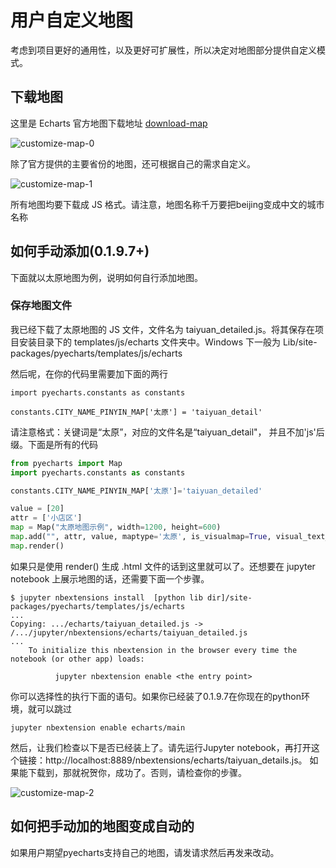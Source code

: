 # 用户自定义地图

考虑到项目更好的通用性，以及更好可扩展性，所以决定对地图部分提供自定义模式。

## 下载地图

这里是 Echarts 官方地图下载地址 [download-map](http://echarts.baidu.com/download-map.html)

![customize-map-0](https://github.com/chenjiandongx/pyecharts/blob/master/images/customize-map-0.png)

除了官方提供的主要省份的地图，还可根据自己的需求自定义。

![customize-map-1](https://github.com/chenjiandongx/pyecharts/blob/master/images/customize-map-1.png)

所有地图均要下载成 JS 格式。请注意，地图名称千万要把beijing变成中文的城市名称


## 如何手动添加(0.1.9.7+)
下面就以太原地图为例，说明如何自行添加地图。

### 保存地图文件
我已经下载了太原地图的 JS 文件，文件名为 taiyuan_detailed.js。将其保存在项目安装目录下的 templates/js/echarts 文件夹中。Windows 下一般为 Lib/site-packages/pyecharts/templates/js/echarts

然后呢，在你的代码里需要加下面的两行

```
import pyecharts.constants as constants

constants.CITY_NAME_PINYIN_MAP['太原'] = 'taiyuan_detail'
```

请注意格式：关键词是“太原”，对应的文件名是“taiyuan_detail"， 并且不加'js'后缀。下面是所有的代码

```python
from pyecharts import Map
import pyecharts.constants as constants

constants.CITY_NAME_PINYIN_MAP['太原']='taiyuan_detailed'

value = [20]
attr = ['小店区']
map = Map("太原地图示例", width=1200, height=600)
map.add("", attr, value, maptype='太原', is_visualmap=True, visual_text_color='#000')
map.render()
```

如果只是使用 render() 生成 .html 文件的话到这里就可以了。还想要在 jupyter notebook 上展示地图的话，还需要下面一个步骤。  

```
$ jupyter nbextensions install  [python lib dir]/site-packages/pyecharts/templates/js/echarts
...
Copying: .../echarts/taiyuan_detailed.js -> /.../jupyter/nbextensions/echarts/taiyuan_detailed.js
...
    To initialize this nbextension in the browser every time the notebook (or other app) loads:

          jupyter nbextension enable <the entry point>
```

你可以选择性的执行下面的语句。如果你已经装了0.1.9.7在你现在的python环境，就可以跳过

```
jupyter nbextension enable echarts/main
```

然后，让我们检查以下是否已经装上了。请先运行Jupyter notebook，再打开这个链接：http://localhost:8889/nbextensions/echarts/taiyuan_details.js。 
如果能下载到，那就祝贺你，成功了。否则，请检查你的步骤。

![customize-map-2](https://github.com/chenjiandongx/pyecharts/blob/master/images/customize-map-2.png)

## 如何把手动加的地图变成自动的

如果用户期望pyecharts支持自己的地图，请发请求然后再发来改动。